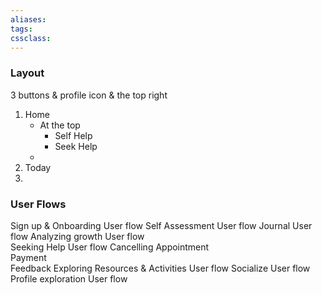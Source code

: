 ```yaml
---
aliases:
tags:
cssclass: 
---
```


### Layout
3 buttons & profile icon & the top right
1. Home
	- At the top
		- Self Help
		- Seek Help
	-  
2. Today
3. 


### User Flows
Sign up & Onboarding User flow
Self Assessment User flow
Journal User flow
Analyzing growth User flow  
Seeking Help User flow
	Cancelling Appointment  
	Payment   
	Feedback 
Exploring Resources & Activities User flow 
Socialize User flow
Profile exploration User flow  


